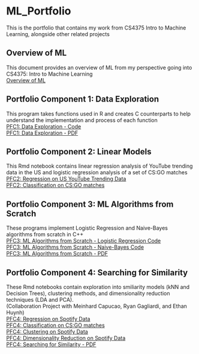 # ML_Portfolio
This is the portfolio that contains my work from CS4375 Intro to Machine Learning, alongside other related projects  
## Overview of ML   
This document provides an overview of ML from my perspective going into CS4375: Intro to Machine Learning   
[Overview of ML](https://github.com/Djeggis/ML_Portfolio/blob/c8b2b5296a3e48aa9b620de38eb24447f238a698/Overview%20of%20ML.pdf)  
## Portfolio Component 1: Data Exploration   
This program takes functions used in R and creates C counterparts to help understand the implementation and process of each function   
[PFC1: Data Exploration - Code](https://github.com/Djeggis/ML_Portfolio/blob/f41acc7f5e439af7527b4434546fbba6c01d3a7c/pfc1_DataExploration.cpp)  
[PFC1: Data Exploration - PDF](https://github.com/Djeggis/ML_Portfolio/blob/f41acc7f5e439af7527b4434546fbba6c01d3a7c/pfc1_writeup_DataExploration.pdf)   
## Portfolio Component 2: Linear Models   
This Rmd notebook contains linear regression analysis of YouTube trending data in the US and logistic regression analysis of a set of CS:GO matches   
[PFC2: Regression on US YouTube Trending Data](https://github.com/Djeggis/ML_Portfolio/blob/43a91a3c7545ffa42cd0ee06a8a76ea4807288af/Regression.pdf)   
[PFC2: Classification on CS:GO matches](https://github.com/Djeggis/ML_Portfolio/blob/43a91a3c7545ffa42cd0ee06a8a76ea4807288af/Classification.pdf)   
## Portfolio Component 3: ML Algorithms from Scratch   
These programs implement Logistic Regression and Naive-Bayes algorithms from scratch in C++   
[PFC3: ML Algorithms from Scratch - Logistic Regression Code](https://github.com/Djeggis/ML_Portfolio/blob/d7701726976516cdfd90ef6b98433165985e9139/pfc3_log.cpp)   
[PFC3: ML Algorithms from Scratch - Naive-Bayes Code](https://github.com/Djeggis/ML_Portfolio/blob/d7701726976516cdfd90ef6b98433165985e9139/pfc3_nb.cpp)   
[PFC3: ML Algorithms from Scratch - PDF](https://github.com/Djeggis/ML_Portfolio/blob/5ae52259380451c5e51fff2e77c7d79bb5427dad/pfc3_writeup.pdf)   
## Portfolio Component 4: Searching for Similarity   
These Rmd notebooks contain exploration into smiliarity models (kNN and Decision Trees), clustering methods, and dimensionality reduction techniques (LDA and PCA).   
(Collaboration Project with Meinhard Capucao, Ryan Gagliardi, and Ethan Huynh)   
[PFC4: Regression on Spotify Data](https://github.com/Djeggis/ML_Portfolio/blob/3b90d108c96ff469a10694aa79b5857395f25b19/pfc4_Regression.pdf)   
[PFC4: Classification on CS:GO matches](https://github.com/Djeggis/ML_Portfolio/blob/3b90d108c96ff469a10694aa79b5857395f25b19/pfc4_Classification.pdf)   
[PFC4: Clustering on Spotify Data](https://github.com/Djeggis/ML_Portfolio/blob/7c420d1642cf596918ef17198e43e963d8182e8e/pfc4_Clustering.pdf)   
[PFC4: Dimensionality Reduction on Spotify Data](https://github.com/Djeggis/ML_Portfolio/blob/3b90d108c96ff469a10694aa79b5857395f25b19/pfc4_Dimensionality_Reduction.pdf)   
[PFC4: Searching for Similarity - PDF](https://github.com/Djeggis/ML_Portfolio/blob/3b90d108c96ff469a10694aa79b5857395f25b19/pfc4_Searching_for_Similarity.pdf)   
